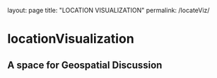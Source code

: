 layout: page
title: "LOCATION VISUALIZATION"
permalink: /locateViz/

# locationVisualization
## A space for Geospatial Discussion
